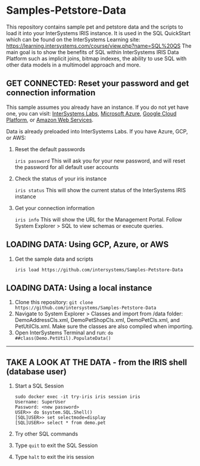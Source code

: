 # Samples-Petstore-Data
This repository contains sample pet and petstore data and the scripts to load it into your InterSystems IRIS instance. It is used in the SQL QuickStart which can be found on the InterSystems Learning site: https://learning.intersystems.com/course/view.php?name=SQL%20QS
The main goal is to show the benefits of SQL within InterSystems IRIS Data Platform such as implicit joins, bitmap indexes, the ability to use SQL with other data models in a multimodel approach and more.


## GET CONNECTED: Reset your password and get connection information
This sample assumes you already have an instance. If you do not yet have one, you can visit: [InterSystems Labs](https://learning.intersystems.com/course/view.php?name=Java%20Build), [Microsoft Azure](https://azuremarketplace.microsoft.com/en-us/marketplace/apps/intersystems.intersystems-iris-single-node), [Google Cloud Platform](https://console.cloud.google.com/marketplace/details/intersystems-launcher/intersystems-iris), or [Amazon Web Services](https://aws.amazon.com/marketplace/pp/B07KVYZYT9).

Data is already preloaded into InterSystems Labs. If you have Azure, GCP, or AWS:
1) Reset the default passwords

	`iris password`
		This will ask you for your new password, and will reset the password for all default user accounts

2) Check the status of your iris instance

	`iris status`
		This will show the current status of the InterSystems IRIS instance
		
3) Get your connection information

	`iris info`
		This will show the URL for the Management Portal. Follow System Explorer > SQL to view schemas or execute queries.

## LOADING DATA: Using GCP, Azure, or AWS

1) Get the sample data and scripts
	
	`iris load https://github.com/intersystems/Samples-Petstore-Data`
	
## LOADING DATA: Using a local instance

1) Clone this repository: `git clone https://github.com/intersystems/Samples-Petstore-Data`
2) Navigate to System Explorer > Classes and import from <repo home>/data folder: DemoAddressCls.xml, DemoPetShopCls.xml, DemoPetCls.xml, and PetUtilCls.xml. Make sure the classes are also compiled when importing.
3) Open InterSystems Terminal and run: `do ##class(Demo.PetUtil).PopulateData()`

---
## TAKE A LOOK AT THE DATA - from the IRIS shell (database user)
 
1) Start a SQL Session  

	```
	sudo docker exec -it try-iris iris session iris
	Username: SuperUser
	Password: <new password>
	USER>> do $system.SQL.Shell()
	[SQL]USER>> set selectmode=display
	[SQL]USER>> select * from demo.pet
	```

2) Try other SQL commands
3) Type `quit` to exit the SQL Session
4) Type `halt` to exit the iris session

